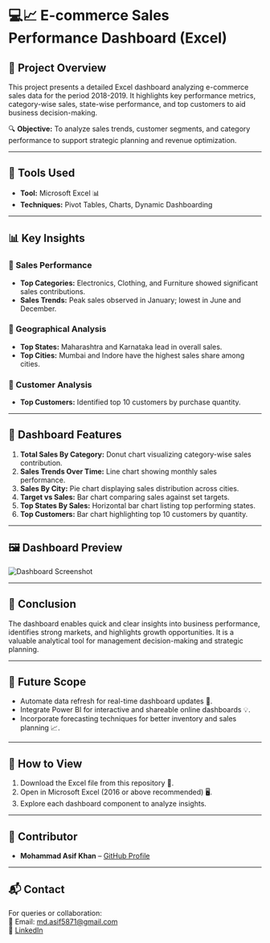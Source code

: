<!DOCTYPE html>
<html lang="en">
<head>
  <meta charset="UTF-8" />
  <meta name="viewport" content="width=device-width, initial-scale=1.0" />
</head>
<body>
  <h1>💻📈 E-commerce Sales Performance Dashboard (Excel)</h1>

  <h2>📝 Project Overview</h2>
  <p>
    This project presents a detailed Excel dashboard analyzing e-commerce sales data for the period 2018-2019. It highlights key performance metrics, category-wise sales, state-wise performance, and top customers to aid business decision-making.
  </p>
  <p>🔍 <strong>Objective:</strong> To analyze sales trends, customer segments, and category performance to support strategic planning and revenue optimization.</p>
  <hr>

  <h2>🧰 Tools Used</h2>
  <ul>
    <li><strong>Tool:</strong> Microsoft Excel 📊</li>
    <li><strong>Techniques:</strong> Pivot Tables, Charts, Dynamic Dashboarding</li>
  </ul>
  <hr>

  <h2>📊 Key Insights</h2>
  <h3>🌟 Sales Performance</h3>
  <ul>
    <li><strong>Top Categories:</strong> Electronics, Clothing, and Furniture showed significant sales contributions.</li>
    <li><strong>Sales Trends:</strong> Peak sales observed in January; lowest in June and December.</li>
  </ul>

  <h3>📍 Geographical Analysis</h3>
  <ul>
    <li><strong>Top States:</strong> Maharashtra and Karnataka lead in overall sales.</li>
    <li><strong>Top Cities:</strong> Mumbai and Indore have the highest sales share among cities.</li>
  </ul>

  <h3>👥 Customer Analysis</h3>
  <ul>
    <li><strong>Top Customers:</strong> Identified top 10 customers by purchase quantity.</li>
  </ul>
  <hr>

  <h2>🔬 Dashboard Features</h2>
  <ol>
    <li><strong>Total Sales By Category:</strong> Donut chart visualizing category-wise sales contribution.</li>
    <li><strong>Sales Trends Over Time:</strong> Line chart showing monthly sales performance.</li>
    <li><strong>Sales By City:</strong> Pie chart displaying sales distribution across cities.</li>
    <li><strong>Target vs Sales:</strong> Bar chart comparing sales against set targets.</li>
    <li><strong>Top States By Sales:</strong> Horizontal bar chart listing top performing states.</li>
    <li><strong>Top Customers:</strong> Bar chart highlighting top 10 customers by quantity.</li>
  </ol>
  <hr>

  <h2>🖼️ Dashboard Preview</h2>
  <p>
    <img src="images/dashboard.png" alt="Dashboard Screenshot">
  </p>
  <hr>

  <h2>📝 Conclusion</h2>
  <p>
    The dashboard enables quick and clear insights into business performance, identifies strong markets, and highlights growth opportunities. It is a valuable analytical tool for management decision-making and strategic planning.
  </p>
  <hr>

  <h2>🚀 Future Scope</h2>
  <ul>
    <li>Automate data refresh for real-time dashboard updates 🔄.</li>
    <li>Integrate Power BI for interactive and shareable online dashboards 💡.</li>
    <li>Incorporate forecasting techniques for better inventory and sales planning 📈.</li>
  </ul>
  <hr>

  <h2>🌟 How to View</h2>
  <ol>
    <li>Download the Excel file from this repository 📁.</li>
    <li>Open in Microsoft Excel (2016 or above recommended) 🖥️.</li>
    <li>Explore each dashboard component to analyze insights.</li>
  </ol>
  <hr>

  <h2>🤝 Contributor</h2>
  <ul>
    <li><strong>Mohammad Asif Khan</strong> – <a href="https://github.com/asifk48">GitHub Profile</a></li>
  </ul>
  <hr>

  <h2>📬 Contact</h2>
  <p>
    For queries or collaboration:<br>
    📧 Email: <a href="mailto:md.asif5871@gmail.com">md.asif5871@gmail.com</a><br>
    🔗 <a href="https://www.linkedin.com/in/mohammad-asif-khan-a3089a24a">LinkedIn</a>
  </p>
</body>
</html>
